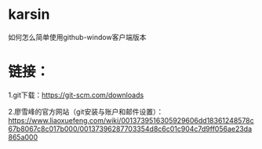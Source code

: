 # karsin
如何怎么简单使用github-window客户端版本
# 链接：
  1.git下载：https://git-scm.com/downloads
 
  2.廖雪峰的官方网站（git安装与账户和邮件设置）：
  https://www.liaoxuefeng.com/wiki/0013739516305929606dd18361248578c67b8067c8c017b000/00137396287703354d8c6c01c904c7d9ff056ae23da865a000
